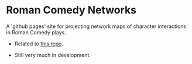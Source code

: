 # Roman Comedy Networks

A 'github pages' site for projecting network maps of character interactions in Roman Comedy
plays.

* Related to [this repo](https://github.com/ancient-drama-SNA/Roman_Comedy-SNA).

* Still very much in development.
